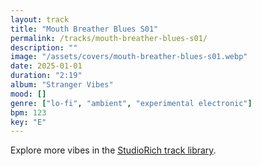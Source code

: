 ```yaml
---
layout: track
title: "Mouth Breather Blues S01"
permalink: /tracks/mouth-breather-blues-s01/
description: ""
image: "/assets/covers/mouth-breather-blues-s01.webp"
date: 2025-01-01
duration: "2:19"
album: "Stranger Vibes"
mood: []
genre: ["lo-fi", "ambient", "experimental electronic"]
bpm: 123
key: "E"
---
```


Explore more vibes in the [StudioRich track library](/tracks/).
